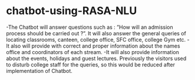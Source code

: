 # chatbot-using-RASA-NLU
-The Chatbot will answer questions such as : ”How will an admission process should be
carried out ?”. It will also answer the general queries of locating classrooms, canteen,
college office, SFC office, college Gym etc.
-It also will provide with correct and proper information about the names office and
coordinators of each stream.
-It will also provide information about the events, holidays and guest lectures.
Previously the visitors used to disturb college staff for the queries, so this would be
reduced after implementation of Chatbot. 
